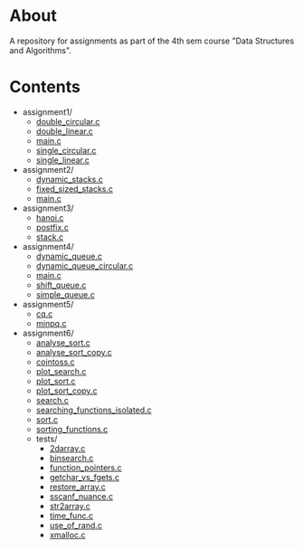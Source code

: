 
# About 

A repository for assignments as part of the 4th sem course "Data Structures
and Algorithms".  

# Contents 

 * assignment1/
     + [double_circular.c](https://raw.githubusercontent.com/shovnyk/data_structures_assignments/main/assignment1/double_circular.c)
     + [double_linear.c](https://raw.githubusercontent.com/shovnyk/data_structures_assignments/main/assignment1/double_linear.c)
     + [main.c](https://raw.githubusercontent.com/shovnyk/data_structures_assignments/main/assignment1/main.c)
     + [single_circular.c](https://raw.githubusercontent.com/shovnyk/data_structures_assignments/main/assignment1/single_circular.c)
     + [single_linear.c](https://raw.githubusercontent.com/shovnyk/data_structures_assignments/main/assignment1/single_linear.c)
 * assignment2/
     + [dynamic_stacks.c](https://raw.githubusercontent.com/shovnyk/data_structures_assignments/main/assignment2/dynamic_stacks.c)
     + [fixed_sized_stacks.c](https://raw.githubusercontent.com/shovnyk/data_structures_assignments/main/assignment2/fixed_sized_stacks.c)
     + [main.c](https://raw.githubusercontent.com/shovnyk/data_structures_assignments/main/assignment2/main.c)
 * assignment3/
     + [hanoi.c](https://raw.githubusercontent.com/shovnyk/data_structures_assignments/main/assignment3/hanoi.c)
     + [postfix.c](https://raw.githubusercontent.com/shovnyk/data_structures_assignments/main/assignment3/postfix.c)
     + [stack.c](https://raw.githubusercontent.com/shovnyk/data_structures_assignments/main/assignment3/stack.c)
 * assignment4/
     + [dynamic_queue.c](https://raw.githubusercontent.com/shovnyk/data_structures_assignments/main/assignment4/dynamic_queue.c)
     + [dynamic_queue_circular.c](https://raw.githubusercontent.com/shovnyk/data_structures_assignments/main/assignment4/dynamic_queue_circular.c)
     + [main.c](https://raw.githubusercontent.com/shovnyk/data_structures_assignments/main/assignment4/main.c)
     + [shift_queue.c](https://raw.githubusercontent.com/shovnyk/data_structures_assignments/main/assignment4/shift_queue.c)
     + [simple_queue.c](https://raw.githubusercontent.com/shovnyk/data_structures_assignments/main/assignment4/simple_queue.c)
 * assignment5/
     + [cq.c](https://raw.githubusercontent.com/shovnyk/data_structures_assignments/main/assignment5/cq.c)
     + [minpq.c](https://raw.githubusercontent.com/shovnyk/data_structures_assignments/main/assignment5/minpq.c)
 * assignment6/
     + [analyse_sort.c](https://raw.githubusercontent.com/shovnyk/data_structures_assignments/main/assignment6/analyse_sort.c)
     + [analyse_sort_copy.c](https://raw.githubusercontent.com/shovnyk/data_structures_assignments/main/assignment6/analyse_sort_copy.c)
     + [cointoss.c](https://raw.githubusercontent.com/shovnyk/data_structures_assignments/main/assignment6/cointoss.c)
     + [plot_search.c](https://raw.githubusercontent.com/shovnyk/data_structures_assignments/main/assignment6/plot_search.c)
     + [plot_sort.c](https://raw.githubusercontent.com/shovnyk/data_structures_assignments/main/assignment6/plot_sort.c)
     + [plot_sort_copy.c](https://raw.githubusercontent.com/shovnyk/data_structures_assignments/main/assignment6/plot_sort_copy.c)
     + [search.c](https://raw.githubusercontent.com/shovnyk/data_structures_assignments/main/assignment6/search.c)
     + [searching_functions_isolated.c](https://raw.githubusercontent.com/shovnyk/data_structures_assignments/main/assignment6/searching_functions_isolated.c)
     + [sort.c](https://raw.githubusercontent.com/shovnyk/data_structures_assignments/main/assignment6/sort.c)
     + [sorting_functions.c](https://raw.githubusercontent.com/shovnyk/data_structures_assignments/main/assignment6/sorting_functions.c)
     + tests/
         - [2darray.c](https://raw.githubusercontent.com/shovnyk/data_structures_assignments/main/tests/2darray.c)
         - [binsearch.c](https://raw.githubusercontent.com/shovnyk/data_structures_assignments/main/tests/binsearch.c)
         - [function_pointers.c](https://raw.githubusercontent.com/shovnyk/data_structures_assignments/main/tests/function_pointers.c)
         - [getchar_vs_fgets.c](https://raw.githubusercontent.com/shovnyk/data_structures_assignments/main/tests/getchar_vs_fgets.c)
         - [restore_array.c](https://raw.githubusercontent.com/shovnyk/data_structures_assignments/main/tests/restore_array.c)
         - [sscanf_nuance.c](https://raw.githubusercontent.com/shovnyk/data_structures_assignments/main/tests/sscanf_nuance.c)
         - [str2array.c](https://raw.githubusercontent.com/shovnyk/data_structures_assignments/main/tests/str2array.c)
         - [time_func.c](https://raw.githubusercontent.com/shovnyk/data_structures_assignments/main/tests/time_func.c)
         - [use_of_rand.c](https://raw.githubusercontent.com/shovnyk/data_structures_assignments/main/tests/use_of_rand.c)
         - [xmalloc.c](https://raw.githubusercontent.com/shovnyk/data_structures_assignments/main/tests/xmalloc.c)
